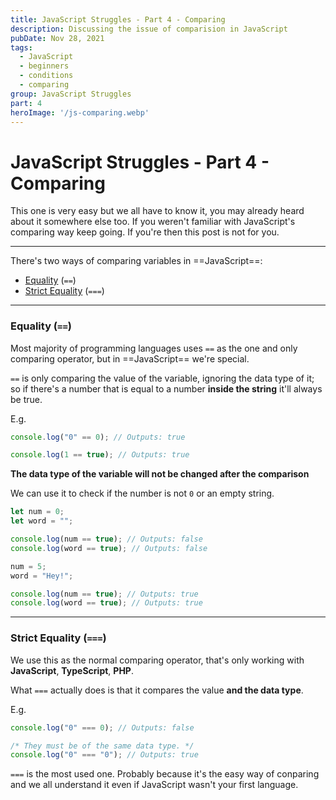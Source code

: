 ```yaml
---
title: JavaScript Struggles - Part 4 - Comparing
description: Discussing the issue of comparision in JavaScript
pubDate: Nov 28, 2021
tags:
  - JavaScript
  - beginners
  - conditions
  - comparing
group: JavaScript Struggles
part: 4
heroImage: '/js-comparing.webp'
---
```


# JavaScript Struggles - Part 4 - Comparing

This one is very easy but we all have to know it, you may already heard about it somewhere else too.
If you weren't familiar with JavaScript's comparing way keep going. If you're then this post is not for you.

---

There's two ways of comparing variables in ==JavaScript==:

- [Equality](#equality) (`==`)
- [Strict Equality](#strict) (`===`)

---

### Equality (`==`)

Most majority of programming languages uses `==` as the one and only comparing operator, but in ==JavaScript== we're special.

`==` is only comparing the value of the variable, ignoring the data type of it; so if there's a number that is equal to a number **inside the string** it'll always be true.

E.g.

```js
console.log("0" == 0); // Outputs: true

console.log(1 == true); // Outputs: true
```

**The data type of the variable will not be changed after the comparison**

We can use it to check if the number is not `0` or an empty string.

```js
let num = 0;
let word = "";

console.log(num == true); // Outputs: false
console.log(word == true); // Outputs: false

num = 5;
word = "Hey!";

console.log(num == true); // Outputs: true
console.log(word == true); // Outputs: true
```

---

### Strict Equality (`===`)

We use this as the normal comparing operator, that's only working with **JavaScript**, **TypeScript**, **PHP**.

What `===` actually does is that it compares the value **and the data type**.

E.g.

```js
console.log("0" === 0); // Outputs: false

/* They must be of the same data type. */
console.log("0" === "0"); // Outputs: true
```

`===` is the most used one. Probably because it's the easy way of conparing and we all understand it even if JavaScript wasn't your first language.

